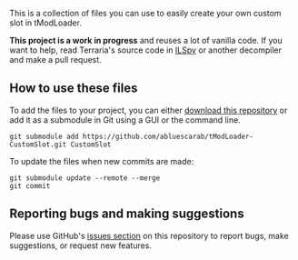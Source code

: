 ﻿This is a collection of files you can use to easily create your own custom slot in tModLoader.

**This project is a work in progress** and reuses a lot of vanilla code. If you want to help, read Terraria's source code in [ILSpy](https://github.com/icsharpcode/ILSpy) or another decompiler and make a pull request.

## How to use these files
To add the files to your project, you can either [download this repository](https://github.com/abluescarab/tModLoader-CustomSlot/archive/master.zip) or add it as a submodule in Git using a GUI or the command line.
```
git submodule add https://github.com/abluescarab/tModLoader-CustomSlot.git CustomSlot
```

To update the files when new commits are made:
```
git submodule update --remote --merge
git commit
```

## Reporting bugs and making suggestions
Please use GitHub's [issues section](https://github.com/abluescarab/tModLoader-CustomSlot/issues) on this repository to report bugs, make suggestions, or request new features.